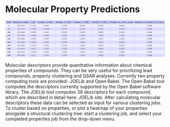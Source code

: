 # Molecular Property Predictions

![Fig5](media/joelib.png)

Molecular descriptors provide quantitative information about chemical properties of compounds. They can be very useful for prioritizing lead compounds, property clustering and QSAR analyses. Currently two property computing tools are provided- JOELib and Open Babel. The Open Babel tool computes the descriptors currently supported by the Open Babel software library. The JOELib tool computes 38 descriptors for each compound, which are described in detail here: JOELib site. After calculating molecular descriptors these data can be selected as input for various clustering jobs. To cluster based on properties, or plot a heatmap of your properties alongside a structural clustering tree: start a clustering job, and select your completed properties job from the drop-down menu.
